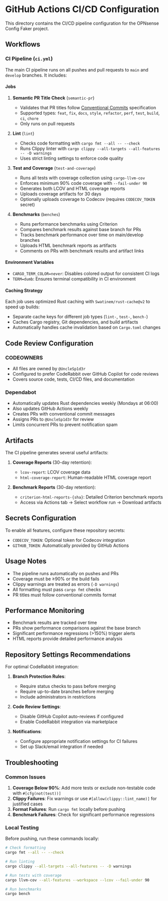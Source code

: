# GitHub Actions CI/CD Configuration

This directory contains the CI/CD pipeline configuration for the OPNsense Config Faker project.

## Workflows

### CI Pipeline (`ci.yml`)

The main CI pipeline runs on all pushes and pull requests to `main` and `develop` branches. It includes:

#### Jobs

1. **Semantic PR Title Check** (`semantic-pr`)

   - Validates that PR titles follow [Conventional Commits](https://www.conventionalcommits.org/) specification
   - Supported types: `feat`, `fix`, `docs`, `style`, `refactor`, `perf`, `test`, `build`, `ci`, `chore`
   - Only runs on pull requests

2. **Lint** (`lint`)

   - Checks code formatting with `cargo fmt --all -- --check`
   - Runs Clippy linter with `cargo clippy --all-targets --all-features -- -D warnings`
   - Uses strict linting settings to enforce code quality

3. **Test and Coverage** (`test-and-coverage`)

   - Runs all tests with coverage collection using `cargo-llvm-cov`
   - Enforces minimum 90% code coverage with `--fail-under 90`
   - Generates both LCOV and HTML coverage reports
   - Uploads coverage artifacts for 30 days
   - Optionally uploads coverage to Codecov (requires `CODECOV_TOKEN` secret)

4. **Benchmarks** (`benches`)

   - Runs performance benchmarks using Criterion
   - Compares benchmark results against base branch for PRs
   - Tracks benchmark performance over time on main/develop branches
   - Uploads HTML benchmark reports as artifacts
   - Comments on PRs with benchmark results and artifact links

#### Environment Variables

- `CARGO_TERM_COLOR=never`: Disables colored output for consistent CI logs
- `TERM=dumb`: Ensures terminal compatibility in CI environment

#### Caching Strategy

Each job uses optimized Rust caching with `Swatinem/rust-cache@v2` to speed up builds:

- Separate cache keys for different job types (`lint-`, `test-`, `bench-`)
- Caches Cargo registry, Git dependencies, and build artifacts
- Automatically handles cache invalidation based on `Cargo.toml` changes

## Code Review Configuration

### CODEOWNERS

- All files are owned by `@UncleSp1d3r`
- Configured to prefer CodeRabbit over GitHub Copilot for code reviews
- Covers source code, tests, CI/CD files, and documentation

### Dependabot

- Automatically updates Rust dependencies weekly (Mondays at 06:00)
- Also updates GitHub Actions weekly
- Creates PRs with conventional commit messages
- Assigns PRs to `@UncleSp1d3r` for review
- Limits concurrent PRs to prevent notification spam

## Artifacts

The CI pipeline generates several useful artifacts:

1. **Coverage Reports** (30-day retention):

   - `lcov-report`: LCOV coverage data
   - `html-coverage-report`: Human-readable HTML coverage report

2. **Benchmark Reports** (30-day retention):

   - `criterion-html-reports-{sha}`: Detailed Criterion benchmark reports
   - Access via Actions tab → Select workflow run → Download artifacts

## Secrets Configuration

To enable all features, configure these repository secrets:

- `CODECOV_TOKEN`: Optional token for Codecov integration
- `GITHUB_TOKEN`: Automatically provided by GitHub Actions

## Usage Notes

- The pipeline runs automatically on pushes and PRs
- Coverage must be ≥90% or the build fails
- Clippy warnings are treated as errors (`-D warnings`)
- All formatting must pass `cargo fmt` checks
- PR titles must follow conventional commits format

## Performance Monitoring

- Benchmark results are tracked over time
- PRs show performance comparisons against the base branch
- Significant performance regressions (>150%) trigger alerts
- HTML reports provide detailed performance analysis

## Repository Settings Recommendations

For optimal CodeRabbit integration:

1. **Branch Protection Rules**:

   - Require status checks to pass before merging
   - Require up-to-date branches before merging
   - Include administrators in restrictions

2. **Code Review Settings**:

   - Disable GitHub Copilot auto-reviews if configured
   - Enable CodeRabbit integration via marketplace

3. **Notifications**:

   - Configure appropriate notification settings for CI failures
   - Set up Slack/email integration if needed

## Troubleshooting

### Common Issues

1. **Coverage Below 90%**: Add more tests or exclude non-testable code with `#[cfg(not(test))]`
2. **Clippy Failures**: Fix warnings or use `#[allow(clippy::lint_name)]` for justified cases
3. **Format Failures**: Run `cargo fmt` locally before pushing
4. **Benchmark Failures**: Check for significant performance regressions

### Local Testing

Before pushing, run these commands locally:

```bash
# Check formatting
cargo fmt --all -- --check

# Run linting
cargo clippy --all-targets --all-features -- -D warnings

# Run tests with coverage
cargo llvm-cov --all-features --workspace --lcov --fail-under 90

# Run benchmarks
cargo bench
```
